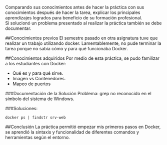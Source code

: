 Comparando sus conocimientos antes de hacer la práctica con sus conocimientos después de hacer la tarea, explicar los principales aprendizajes logrados para beneficio de su formación profesional.  
Si solucionó un problema presentado al realizar la práctica también se debe documentar.

##Conocimientos previos
El semestre pasado en otra asignatura tuve que realizar un trabajo utilizando docker. Lamentablemente,
no pude terminar la tarea porque no sabía cómo y para qué funcionaba Docker.

##Conocimientos adquiridos
Por medio de esta práctica, se pudo familizar a los estudiantes con Docker:
- Qué es y para qué sirve.
- Imagen vs Contenedores.
- Mapeo de puertos


###Documentación de la Solución
Problema: grep no reconocido en el símbolo del sistema de Windows.

###Soluciones:
```
docker ps | findstr srv-web
```

##Conclusión
La práctica permitió empezar mis primeros pasos en Docker, se aprendió la sintaxis
y funcionalidad de diferentes comandos y herramientas según el entorno.
